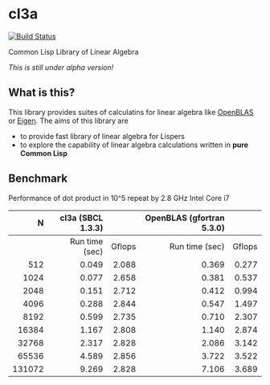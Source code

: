 # cl3a
[![Build Status](https://travis-ci.org/i-kiwamu/cl3a.svg?branch=master)](https://travis-ci.org/i-kiwamu/cl3a)

Common Lisp Library of Linear Algebra

*This is still under alpha version!*

## What is this?
This library provides suites of calculatins for linear algebra like [OpenBLAS](https://github.com/xianyi/OpenBLAS) or [Eigen](http://eigen.tuxfamily.org/index.php?title=Main_Page). The aims of this library are

* to provide fast library of linear algebra for Lispers
* to explore the capability of linear algebra calculations written in **pure Common Lisp**

## Benchmark
Performance of dot product in 10^5 repeat by 2.8 GHz Intel Core i7

| N      | cl3a (SBCL 1.3.3) |        | OpenBLAS (gfortran 5.3.0) |        |
|-------:|------------------:|-------:|--------------------------:|-------:|
|        | Run time (sec)    | Gflops | Run time (sec)            | Gflops |
| 512    | 0.049             | 2.088  | 0.369                     | 0.277  |
| 1024   | 0.077             | 2.658  | 0.381                     | 0.537  |
| 2048   | 0.151             | 2.712  | 0.412                     | 0.994  |
| 4096   | 0.288             | 2.844  | 0.547                     | 1.497  |
| 8192   | 0.599             | 2.735  | 0.710                     | 2.307  |
| 16384  | 1.167             | 2.808  | 1.140                     | 2.874  |
| 32768  | 2.317             | 2.828  | 2.086                     | 3.142  |
| 65536  | 4.589             | 2.856  | 3.722                     | 3.522  |
| 131072 | 9.269             | 2.828  | 7.106                     | 3.689  |

